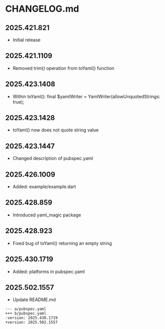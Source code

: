# CHANGELOG.md

## 2025.421.821

- Initial release

## 2025.421.1109

- Removed trim() operation from toYaml() function

## 2025.423.1408

- Within toYaml(): final $yamlWriter = YamlWriter(allowUnquotedStrings: true);

## 2025.423.1428

- toYaml() now does not quote string value

## 2025.423.1447

- Changed description of pubspec.yaml

## 2025.426.1009

- Added: example/example.dart

## 2025.428.859

- Introduced yaml_magic package

## 2025.428.923

- Fixed bug of toYaml() returning an empty string

## 2025.430.1719

- Added: platforms in pubspec.yaml

## 2025.502.1557

- Update README.md

```
--- a/pubspec.yaml
+++ b/pubspec.yaml
-version: 2025.430.1719
+version: 2025.502.1557
```
